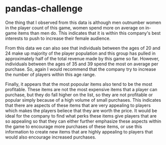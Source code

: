# pandas-challenge
One thing that I observed from this data is although men outnumber women in the player count of this game, women spend more on average on in-game items than men do. 
This indicates that it is within this company's best interests to push to increase their female audience.

From this data we can also see that individuals between the ages of 20 and 24 make up majority of the player population and this group has pulled in approximately half of the total revenue made by this game so far. However, individuals between the ages of 35 and 39 spend the most on average per purchase. So, again I would recommend that the company try to increase the number of players within this age range. 

Finally, it appears that the most popoular items also tend to be the most profitable. These items are not the most expensive items that a player can purchase, but they do fall higher on the list, so they are not profitable or popular simply because of a high volume of small purchases. This indicates that there are aspects of these items that are very appealing to players which makes the players beliece that they are worth the price. It would be ideal for the company to find what perks these items give players that are so appealing so that they can either further emphasize these aspects within the game to encourage more purchases of these items, or use this information to create new items that are highly appealing to players that would also encourage increased purchases.
